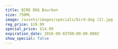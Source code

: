 ```yaml
---
title: BIRD DOG Bourbon
size: 750ML
image: /assets/images/specials/bird-dog (2).jpg
reg_price: $19.99
special_price: $14.99
expiration_date: 2016-08-03T00:00:00.000Z
show_special: false
---
```



